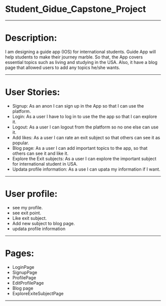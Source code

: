 # Student_Gidue_Capstone_Project

**************************************************************************************************************

 # Description:
I am designing a guide app (IOS) for international students. Guide App will help students to make their journey marble. So that, the App covers essential topics such as living and studying in the USA. Also, it have a blog page that allowed users to add any topics he/she wants.

**************************************************************************************************************

 # User Stories:

- Signup: As an anon I can sign up in the App so that I can use the platform. 
- Login: As a user I have to  log in to use the the app so that I can explore it.
- Logout: As a user I can logout from the platform so no one else can use it.
- Add likes: As a user I can rate an exit subject so that others can see it as popular.
- Blog page: As a user I can add important topics to the app, so that others can see it and like it.
- Explore the Exit subjects: As a user I can explore the important subject for international student in USA.
- Updata profile information: As a use I can upata my information if I want.

**************************************************************************************************************
 
# User profile:

- see my profile.
-  see exit point.
-  Like exit subject.
-  Add new subject to blog page.
- updata profile information

**************************************************************************************************************
# Pages:

- LoginPage
- SignupPage
- ProfilePage
- EditProfilePage
- Blog page
- ExploreExiteSubjectPage
**************************************************************************************************************
